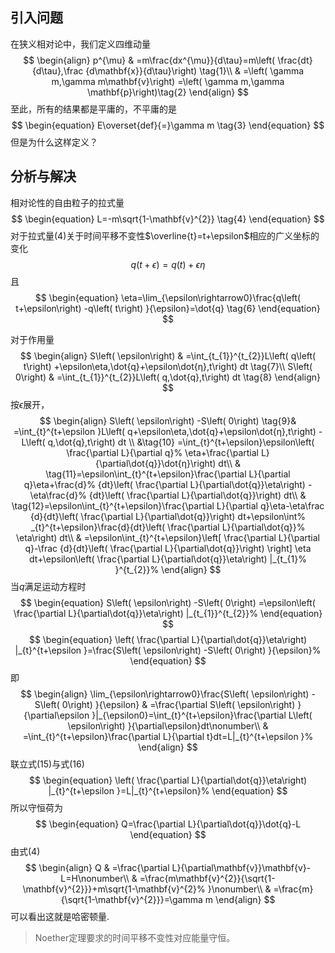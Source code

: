 ## 引入问题

在狭义相对论中，我们定义四维动量
$$
\begin{align}
p^{\mu}  &  =m\frac{dx^{\mu}}{d\tau}=m\left(  \frac{dt}{d\tau},\frac
{d\mathbf{x}}{d\tau}\right) \tag{1}\\
&  =\left(  \gamma m,\gamma m\mathbf{v}\right)  =\left(  \gamma m,\gamma
\mathbf{p}\right)\tag{2}
\end{align}
$$
至此，所有的结果都是平庸的，不平庸的是
$$
\begin{equation}
E\overset{def}{=}\gamma m \tag{3}
\end{equation}
$$
但是为什么这样定义？

## 分析与解决

相对论性的自由粒子的拉式量
$$
\begin{equation}
L=-m\sqrt{1-\mathbf{v}^{2}} \tag{4}
\end{equation}
$$
对于拉式量(4)关于时间平移不变性$\overline{t}=t+\epsilon$相应的广义坐标的变化
$$
\begin{equation}
q\left(  t+\epsilon\right)  =q\left(  t\right)  +\epsilon\eta \tag{5}
\end{equation}
$$
且
$$
\begin{equation}
\eta=\lim_{\epsilon\rightarrow0}\frac{q\left(  t+\epsilon\right)  -q\left(
t\right)  }{\epsilon}=\dot{q} \tag{6}
\end{equation}
$$

对于作用量
$$
\begin{align}
S\left(  \epsilon\right)   &  =\int_{t_{1}}^{t_{2}}L\left(  q\left(  t\right)
+\epsilon\eta,\dot{q}+\epsilon\dot{η},t\right)  dt \tag{7}\\
S\left(  0\right)   &  =\int_{t_{1}}^{t_{2}}L\left(  q,\dot{q},t\right)  dt \tag{8}
\end{align}
$$
按$\epsilon$展开，
$$
\begin{align}
S\left(  \epsilon\right)  -S\left(  0\right)    \tag{9}& =\int_{t}^{t+\epsilon
}L\left(  q+\epsilon\eta,\dot{q}+\epsilon\dot{η},t\right)  -L\left(
q,\dot{q},t\right)  dt \\
&\tag{10} =\int_{t}^{t+\epsilon}\epsilon\left(  \frac{\partial L}{\partial q}%
\eta+\frac{\partial L}{\partial\dot{q}}\dot{η}\right)  dt\\
& \tag{11}=\epsilon\int_{t}^{t+\epsilon}\frac{\partial L}{\partial q}\eta+\frac{d}%
{dt}\left(  \frac{\partial L}{\partial\dot{q}}\eta\right)  -\eta\frac{d}%
{dt}\left(  \frac{\partial L}{\partial\dot{q}}\right)  dt\\
& \tag{12}=\epsilon\int_{t}^{t+\epsilon}\frac{\partial L}{\partial q}\eta-\eta\frac
{d}{dt}\left(  \frac{\partial L}{\partial\dot{q}}\right)  dt+\epsilon\int%
_{t}^{t+\epsilon}\frac{d}{dt}\left(  \frac{\partial L}{\partial\dot{q}}%
\eta\right)  dt\\
& =\epsilon\int_{t}^{t+\epsilon}\left[  \frac{\partial L}{\partial q}-\frac
{d}{dt}\left(  \frac{\partial L}{\partial\dot{q}}\right)  \right]  \eta
dt+\epsilon\left(  \frac{\partial L}{\partial\dot{q}}\eta\right)  |_{t_{1}%
}^{t_{2}}%
\end{align}
$$
当$q$满足运动方程时
$$
\begin{equation}
S\left(  \epsilon\right)  -S\left(  0\right)  =\epsilon\left(  \frac{\partial
L}{\partial\dot{q}}\eta\right)  |_{t_{1}}^{t_{2}}%
\end{equation}
$$
$$
\begin{equation}
\left(  \frac{\partial L}{\partial\dot{q}}\eta\right)  |_{t}^{t+\epsilon
}=\frac{S\left(  \epsilon\right)  -S\left(  0\right)  }{\epsilon}%
\end{equation}
$$
即
$$
\begin{align}
\lim_{\epsilon\rightarrow0}\frac{S\left(  \epsilon\right)  -S\left(  0\right)
}{\epsilon}  & =\frac{\partial S\left(  \epsilon\right)  }{\partial\epsilon
}|_{\epsilon0}=\int_{t}^{t+\epsilon}\frac{\partial L\left(  \epsilon\right)
}{\partial\epsilon}dt\nonumber\\
& =\int_{t}^{t+\epsilon}\frac{\partial L}{\partial t}dt=L|_{t}^{t+\epsilon
}%
\end{align}
$$
联立式(15)与式(16)
$$
\begin{equation}
\left(  \frac{\partial L}{\partial\dot{q}}\eta\right)  |_{t}^{t+\epsilon
}=L|_{t}^{t+\epsilon}%
\end{equation}
$$
所以守恒荷为
$$
\begin{equation}
Q=\frac{\partial L}{\partial\dot{q}}\dot{q}-L
\end{equation}
$$
由式(4)
$$
\begin{align}
Q &  =\frac{\partial L}{\partial\mathbf{v}}\mathbf{v}-L=H\nonumber\\
&  =\frac{m\mathbf{v}^{2}}{\sqrt{1-\mathbf{v}^{2}}}+m\sqrt{1-\mathbf{v}^{2}%
}\nonumber\\
&  =\frac{m}{\sqrt{1-\mathbf{v}^{2}}}=\gamma m
\end{align}
$$
可以看出这就是哈密顿量.
>Noether定理要求的时间平移不变性对应能量守恒。

<!--stackedit_data:
eyJoaXN0b3J5IjpbLTEyMjU0ODkzMTIsOTMyMDExLDgxMjAyMj
QwMCwtMjA4ODc0NjYxMl19
-->